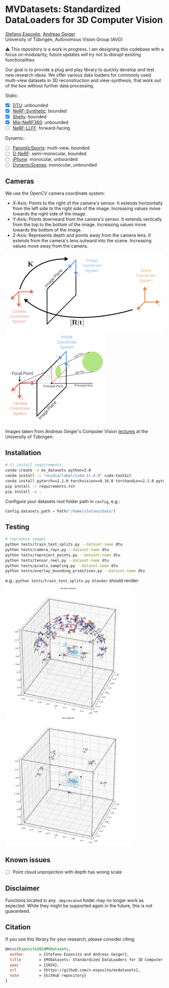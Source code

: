 # MVDatasets: Standardized DataLoaders for 3D Computer Vision

[Stefano Esposito](https://s-esposito.github.io/), [Andreas Geiger](https://www.cvlibs.net/)
<br>
University of Tübingen, Autonomous Vision Group (AVG)

⚠️ This repository is a work in progress. I am designing this codebase with a focus on modularity; future updates *will try* not to disrupt existing functionalities.

Our goal is to provide a plug and play library to quickly develop and test new research ideas. We offer various data loaders for commonly used multi-view datasets in 3D reconstruction and view-synthesis, that work out of the box without further data processing.

Static:
- [x] [DTU](#): unbounded
- [x] [NeRF-Synthetic](#): bounded
- [x] [Shelly](#): bounded
- [x] [Mip-NeRF360](#): unbounded
- [ ] [NeRF-LLFF](#): forward-facing

Dynamic:
- [ ] [PanopticSports](#): multi-view, bounded
- [ ] [D-NeRF](#): semi-monocular, bounded
- [ ] [iPhone](#): monocular, unbounded
- [ ] [DynamicScenes](#): monocular, unbounded

## Cameras

We use the OpenCV camera coordinate system:
- X-Axis: Points to the right of the camera's sensor. It extends horizontally from the left side to the right side of the image. Increasing values move towards the right side of the image.
- Y-Axis: Points downward from the camera's sensor. It extends vertically from the top to the bottom of the image. Increasing values move towards the bottom of the image.
- Z-Axis: Represents depth and points away from the camera lens. It extends from the camera's lens outward into the scene. Increasing values move away from the camera.

<p float="left">
  <img src="imgs/pose_and_intrinsics.png" width="500"/>
  <img src="imgs/projection_with_principal_point_offset.png" width="320"/>
</p>   

Images taken from Andreas Geiger's Computer Vision [lectures](https://uni-tuebingen.de/fakultaeten/mathematisch-naturwissenschaftliche-fakultaet/fachbereiche/informatik/lehrstuehle/autonomous-vision/lectures/computer-vision/) at the University of Tübingen.


## Installation

```bash
# 1) install requirements
conda create -n mv_datasets python=3.8
conda install -c "nvidia/label/cuda-11.8.0" cuda-toolkit
conda install pytorch==2.1.0 torchvision==0.16.0 torchaudio==2.1.0 pytorch-cuda=11.8 -c pytorch -c nvidia
pip install -r requirements.txt
pip install -e .
```

Configure your datasets root folder path in `config`, e.g.:
```python
Config.datasets_path = Path("/home/stefano/Data")
```

## Testing

```bash
# reproduce images
python tests/train_test_splits.py --dataset-name dtu
python tests/camera_rays.py --dataset-name dtu
python tests/reproject_points.py --dataset-name dtu
python tests/tensor_reel.py --dataset-name dtu
python tests/pixels_sampling.py --dataset-name dtu
python tests/overlay_bounding_primitives.py --dataset-name dtu
```

e.g.: `python tests/train_test_splits.py blender` should render:

<p float="left">
  <img src="imgs/blender_training_cameras.png" width="400"/>
  <img src="imgs/blender_test_cameras.png" width="400"/>
</p>


## Known issues

- [ ] Point cloud unprojection with depth has wrong scale

## Disclaimer

Functions located in any `.deprecated` folder may no longer work as expected. While they might be supported again in the future, this is not guaranteed.

## Citation

If you use this library for your research, please consider citing:

```bibtex
@misc{Esposito2024MVDatasets,
  author       = {Stefano Esposito and Andreas Geiger},
  title        = {MVDatasets: Standardized DataLoaders for 3D Computer Vision},
  year         = {2024},
  url          = {https://github.com/s-esposito/mvdatasets},
  note         = {GitHub repository}
}
```
